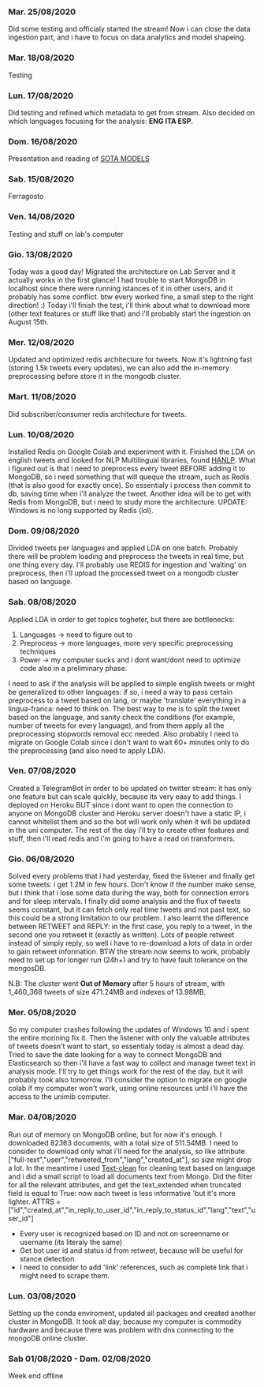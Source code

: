 ### Mar. 25/08/2020
Did some testing and officialy started the stream! Now i can close the data ingestion part, and i have to focus on data analytics and model shapeing.

### Mar. 18/08/2020
Testing 

### Lun. 17/08/2020
Did testing and refined which metadata to get from stream. Also decided on which languages focusing for the analysis: **ENG ITA ESP**.

### Dom. 16/08/2020
Presentation and reading of [SOTA MODELS](https://paperswithcode.com/sota)

### Sab. 15/08/2020
Ferragosto

### Ven. 14/08/2020
Testing and stuff on lab's computer

### Gio. 13/08/2020
Today was a good day! Migrated the architecture on Lab Server and it actually works in the first glance! I had trouble to start MongoDB in localhost since there were running istances of it in other users, and it probably has some conflict. btw every worked fine, a small step to the right direction! :)
Today i'll finish the test, i'll think about what to download more (other text features or stuff like that) and i'll probably start the ingestion on August 15th.

### Mer. 12/08/2020
Updated and optimized redis architecture for tweets. Now it's lightning fast (storing 1.5k tweets every updates), we can also add the in-memory preprocessing before store it in the mongodb cluster.

### Mart. 11/08/2020
Did subscriber/consumer redis architecture for tweets.

### Lun. 10/08/2020
Installed Redis on Google Colab and experiment with it. Finished the LDA on english tweets and looked for NLP Multilingual libraries, found [HANLP](https://github.com/hankcs/HanLP). What i figured out is that i need to preprocess every tweet BEFORE adding it to MongoDB, so i need something that will queque the stream, such as Redis (that is also good for exactly once). So essentialy i process then commit to db, saving time when i'll analyze the tweet. Another idea will be to get with Redis from MongoDB, but i need to study more the architecture.
UPDATE: Windows is no long supported by Redis (lol).

### Dom. 09/08/2020
Divided tweets per languages and applied LDA on one batch. Probably there will be problem loading and preprocess the tweets in real time, but one thing every day.
I'll probably use REDIS for ingestion and 'waiting' on preprocess, then i'll upload the processed tweet on a mongodb cluster based on language.

### Sab. 08/08/2020
Applied LDA in order to get topics togheter, but there are bottlenecks:
  1. Languages -> need to figure out to 
  2. Preprocess -> more languages, more very specific preprocessing techniques
  3. Power -> my computer sucks and i dont want/dont need to optimize code also in a preliminary phase.
  
I need to ask if the analysis will be applied to simple english tweets or might be generalized to other languages: if so, i need a way to pass certain preprocess to a tweet based on lang, or maybe 'translate' everything in a lingua-franca: need to think on. 
The best way to me is to split the tweet based on the language, and sanity check the conditions (for example, number of tweets for every language), and from them apply all the preprocessing stopwords removal ecc needed.
Also probably I need to migrate on Google Colab since i don't want to wait 60+ minutes only to do the preprocessing (and also need to apply LDA).
  
### Ven. 07/08/2020
Created a TelegramBot in order to be updated on twitter stream: it has only one feature but can scale quickly, because its very easy to add things. I deployed on Heroku BUT since i dont want to open the connection to anyone on MongoDB cluster and Heroku server doesn't have a static IP, i cannot whitelist them and so the bot will work only when it will be updated in the uni computer. The rest of the day i'll try to create other features and stuff, then i'll read redis and i'm going to have a read on transformers.

### Gio. 06/08/2020
Solved every problems that i had yesterday, fixed the listener and finally get some tweets: i get 1.2M in few hours. Don't know if the number make sense, but i think that i lose some data during the way, both for connection errors and for sleep intervals. I finally did some analysis and the flux of tweets seems constant, but it can fetch only real time tweets and not past text, so this could be a strong limitation to our problem.
I also learnt the difference between RETWEET and REPLY: in the first case, you reply to a tweet, in the second one you retweet it (exactly as written). Lots of people retweet instead of simply reply, so well i have to re-download a lots of data in order to gain retweet information.
BTW the stream now seems to work, probably need to set up for longer run (24h+) and try to have fault tolerance on the mongosDB.

N.B: The cluster went **Out of Memory** after 5 hours of stream, with 1_460_368 tweets of size 471.24MB and indexes of 13.98MB.


### Mer. 05/08/2020
So my computer crashes following the updates of Windows 10 and i spent the entire morining fix it. Then the listener with only the valuable attributes of tweets doesn't want to start, so essentialy today is almost a dead day. Tried to save the date looking for a way to connect MongoDB and Elasticsearch so then i'll have a fast way to collect and manage tweet text in analysis mode. I'll try to get things work for the rest of the day, but it will probably took also tomorrow.
I'll consider the option to migrate on google colab if my computer won't work, using online resources until i'll have the access to the unimib computer.

### Mar. 04/08/2020
Run out of memory on MongoDB online, but for now it's enough.
I downloaded 82363 documents, with a total size of 511.54MB.
I need to consider to download only what i'll need for the analysis, so like attribute ["full-text","user","retweeted_from","lang","created_at"], so size might drop a lot.
In the meantime i used [Text-clean](https://github.com/jfilter/clean-text) for cleaning text based on language and i did a small script to load all documents text from Mongo.
Did the filter for all the relevant attributes, and get the text_extended when truncated field is equal to True: now each tweet is less informative 'but it's more lighter.
ATTRS = ["id","created_at","in_reply_to_user_id","in_reply_to_status_id","lang","text","user_id"]
- Every user is recognized based on ID and not on screenname or username (its literaly the same)
- Get bot user id and status id from retweet, because will be useful for stance detection. 
- I need to consider to add 'link' references, such as complete link that i might need to scrape them.

### Lun. 03/08/2020
Setting up the conda enviroment, updated all packages and created another cluster in MongoDB. It took all day, because my computer is commodity hardware and because there was problem with dns connecting to the mongoDB online cluster.

### Sab 01/08/2020 - Dom. 02/08/2020
Week end offline

